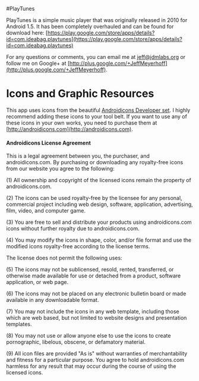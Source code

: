#PlayTunes

PlayTunes is a simple music player that was originally released in 2010 for Android 1.5. It has been completely overhauled and can be found for download here: [https://play.google.com/store/apps/details?id=com.ideabag.playtunes](https://play.google.com/store/apps/details?id=com.ideabag.playtunes)


For any questions or comments, you can email me at jeff@jdmlabs.org or follow me on Google+ at [http://plus.google.com/+JeffMeyerhoff](http://plus.google.com/+JeffMeyerhoff).

# Icons and Graphic Resources

This app uses icons from the beautiful [Androidicons Developer set](http://androidicons.com). I highly recommend adding these icons to your tool belt. If you want to use any of these icons in your own works, you need to purchase them at [http://androidicons.com](http://androidicons.com). 

#### Androidicons License Agreement

This is a legal agreement between you, the purchaser, and androidicons.com. By purchasing or downloading any royalty-free icons from our website you agree to the following: 

(1) All ownership and copyright of the licensed icons remain the property of androidicons.com. 

(2) The icons can be used royalty-free by the licensee for any personal, commercial project including web design, software, application, advertising, film, video, and computer game.

(3) You are free to sell and distribute your products using androidicons.com icons without further royalty due to androidicons.com. 

(4) You may modify the icons in shape, color, and/or file format and use the modified icons royalty-free according to the license terms. 

The license does not permit the following uses:

(5) The icons may not be sublicensed, resold, rented, transferred, or otherwise made available for use or detached from a product, software application, or web page. 

(6) The icons may not be placed on any electronic bulletin board or made available in any downloadable format. 

(7) You may not include the icons in any web template, including those which are web based, but not limited to website designs and presentation templates. 

(8) You may not use or allow anyone else to use the icons to create pornographic, libelous, obscene, or defamatory material. 

(9) All icon files are provided "As is" without warranties of merchantability and fitness for a particular purpose. You agree to hold androidicons.com harmless for any result that may occur during the course of using the licensed icons. 
